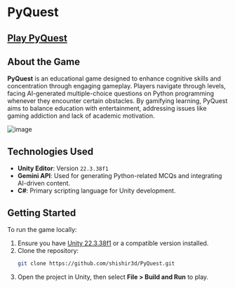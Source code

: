 # PyQuest

## [Play PyQuest](https://play.unity.com/en/games/98597978-e017-4447-aa99-b1cb4980e2a3/pyquest)

## About the Game
**PyQuest** is an educational game designed to enhance cognitive skills and concentration through engaging gameplay. Players navigate through levels, facing AI-generated multiple-choice questions on Python programming whenever they encounter certain obstacles. By gamifying learning, PyQuest aims to balance education with entertainment, addressing issues like gaming addiction and lack of academic motivation.

![image](https://github.com/user-attachments/assets/1b9aa1d9-dade-46d1-9133-9939c89ca97a)

## Technologies Used
- **Unity Editor**: Version `22.3.38f1`
- **Gemini API**: Used for generating Python-related MCQs and integrating AI-driven content.
- **C#**: Primary scripting language for Unity development.

## Getting Started
To run the game locally:
1. Ensure you have [Unity 22.3.38f1](https://unity.com/releases/editor) or a compatible version installed.
2. Clone the repository:
   ```bash
   git clone https://github.com/shishir3d/PyQuest.git
   ```
3. Open the project in Unity, then select **File > Build and Run** to play.
